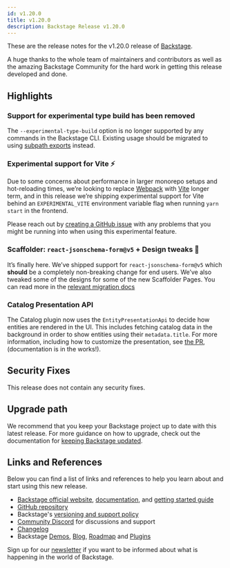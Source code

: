 ```yaml
---
id: v1.20.0
title: v1.20.0
description: Backstage Release v1.20.0
---
```


These are the release notes for the v1.20.0 release of [Backstage](https://backstage.io/).

A huge thanks to the whole team of maintainers and contributors as well as the amazing Backstage Community for the hard work in getting this release developed and done.

## Highlights

### Support for experimental type build has been removed

The `--experimental-type-build` option is no longer supported by any commands in the Backstage CLI. Existing usage should be migrated to using [subpath exports](https://backstage.io/docs/local-dev/cli-build-system#subpath-exports) instead.

### Experimental support for Vite ⚡

Due to some concerns about performance in larger monorepo setups and hot-reloading times, we’re looking to replace [Webpack](https://webpack.js.org/) with [Vite](https://vitejs.dev/) longer term, and in this release we’re shipping experimental support for Vite behind an `EXPERIMENTAL_VITE` environment variable flag when running `yarn start` in the frontend.

Please reach out by [creating a GitHub issue](https://github.com/backstage/backstage/issues/new/choose) with any problems that you might be running into when using this experimental feature.

### Scaffolder: `react-jsonschema-form@v5` + Design tweaks 💅

It’s finally here. We’ve shipped support for `react-jsonschema-form@v5` which **should** be a completely non-breaking change for end users. We’ve also tweaked some of the designs for some of the new Scaffolder Pages. You can read more in the [relevant migration docs](https://backstage.io/docs/features/software-templates/migrating-to-rjsf-v5)

### Catalog Presentation API

The Catalog plugin now uses the `EntityPresentationApi` to decide how entities are rendered in the UI. This includes fetching catalog data in the background in order to show entities using their `metadata.title`. For more information, including how to customize the presentation, see [the PR](https://github.com/backstage/backstage/pull/17474), (documentation is in the works!).

## Security Fixes

This release does not contain any security fixes.

## Upgrade path

We recommend that you keep your Backstage project up to date with this latest release. For more guidance on how to upgrade, check out the documentation for [keeping Backstage updated](https://backstage.io/docs/getting-started/keeping-backstage-updated).

## Links and References

Below you can find a list of links and references to help you learn about and start using this new release.

- [Backstage official website](https://backstage.io/), [documentation](https://backstage.io/docs/), and [getting started guide](https://backstage.io/docs/getting-started/)
- [GitHub repository](https://github.com/backstage/backstage)
- Backstage's [versioning and support policy](https://backstage.io/docs/overview/versioning-policy)
- [Community Discord](https://discord.gg/backstage-687207715902193673) for discussions and support
- [Changelog](https://github.com/backstage/backstage/tree/master/docs/releases/v1.20.0-changelog.md)
- Backstage [Demos](https://backstage.io/demos), [Blog](https://backstage.io/blog), [Roadmap](https://backstage.io/docs/overview/roadmap) and [Plugins](https://backstage.io/plugins)

Sign up for our [newsletter](https://info.backstage.spotify.com/newsletter_subscribe) if you want to be informed about what is happening in the world of Backstage.

